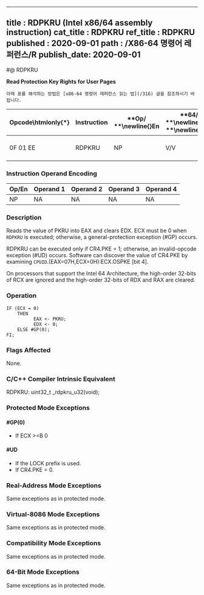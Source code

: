 ----------------------------
title : RDPKRU (Intel x86/64 assembly instruction)
cat_title : RDPKRU
ref_title : RDPKRU
published : 2020-09-01
path : /X86-64 명령어 레퍼런스/R
publish_date: 2020-09-01
----------------------------


#@ RDPKRU

**Read Protection Key Rights for User Pages**

```lec-info
아래 표를 해석하는 방법은 [x86-64 명령어 레퍼런스 읽는 법](/316) 글을 참조하시기 바랍니다.
```

|**Opcode\htmlonly{*}**|**Instruction**|**Op/ **\newline{}**En**|**64/32bit **\newline{}**Mode **\newline{}**Support**|**CPUID **\newline{}**Feature **\newline{}**Flag**|**Description**|
|----------------------|---------------|------------------------|-----------------------------------------------------|--------------------------------------------------|---------------|
|0F 01 EE|RDPKRU|NP|V/V|OSPKE|Reads PKRU into EAX.|
### Instruction Operand Encoding


|Op/En|Operand 1|Operand 2|Operand 3|Operand 4|
|-----|---------|---------|---------|---------|
|NP|NA|NA|NA|NA|
### Description


Reads the value of PKRU into EAX and clears EDX. ECX must be 0 when `RDPKRU` is executed; otherwise, a general-protection exception (#GP) occurs.

RDPKRU can be executed only if CR4.PKE = 1; otherwise, an invalid-opcode exception (#UD) occurs. Software can discover the value of CR4.PKE by examining `CPUID`.(EAX=07H,ECX=0H):ECX.OSPKE [bit 4].

On processors that support the Intel 64 Architecture, the high-order 32-bits of RCX are ignored and the high-order 32-bits of RDX and RAX are cleared.


### Operation

```info-verb
IF (ECX = 0) 
    THEN
          EAX <- PKRU;
          EDX <- 0;
    ELSE #GP(0); 
FI;
```
### Flags Affected


None.

### C/C++ Compiler Intrinsic Equivalent


RDPKRU: uint32_t _rdpkru_u32(void);


### Protected Mode Exceptions

#### #GP(0)
* If ECX >=B  0 

#### #UD
* If the LOCK prefix is used.
* If CR4.PKE = 0.

### Real-Address Mode Exceptions



Same exceptions as in protected mode.


### Virtual-8086 Mode Exceptions



Same exceptions as in protected mode.


### Compatibility Mode Exceptions



Same exceptions as in protected mode.


### 64-Bit Mode Exceptions



Same exceptions as in protected mode.

